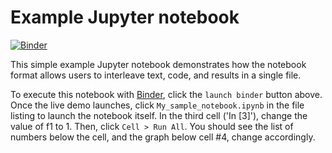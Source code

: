 # Example Jupyter notebook

[![Binder](https://mybinder.org/badge.svg)](https://mybinder.org/v2/gh/jperkel/example_notebook/master)

This simple example Jupyter notebook demonstrates how the notebook format allows users to interleave text, code, and results in a single file.

To execute this notebook with [Binder](https://mybinder.org), click the `launch binder` button above. Once the live demo launches, click `My_sample_notebook.ipynb` in the file listing to launch the notebook itself. In the third cell ('In [3]'), change the value of f1 to 1. Then, click `Cell > Run All`. You should see the list of numbers below the cell, and the graph below cell #4, change accordingly.
